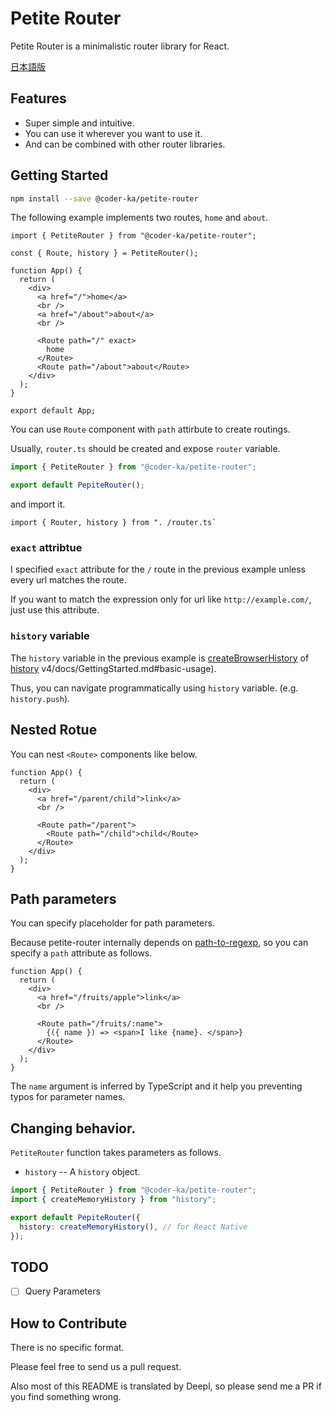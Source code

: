 # Petite Router

Petite Router is a minimalistic router library for React.

[日本語版](https://github.com/coder-ka/petite-router/blob/master/README_ja.md)

## Features

- Super simple and intuitive.
- You can use it wherever you want to use it.
- And can be combined with other router libraries.

## Getting Started

```bash
npm install --save @coder-ka/petite-router
```

The following example implements two routes, `home` and `about`.

```tsx
import { PetiteRouter } from "@coder-ka/petite-router";

const { Route, history } = PetiteRouter();

function App() {
  return (
    <div>
      <a href="/">home</a>
      <br />
      <a href="/about">about</a>
      <br />

      <Route path="/" exact>
        home
      </Route>
      <Route path="/about">about</Route>
    </div>
  );
}

export default App;
```

You can use `Route` component with `path` attirbute to create routings.

Usually, `router.ts` should be created and expose `router` variable.

```ts
import { PetiteRouter } from "@coder-ka/petite-router";

export default PepiteRouter();
```

and import it.

```tsx
import { Router, history } from ". /router.ts`
```

### `exact` attribtue

I specified `exact` attribute for the `/` route in the previous example unless every url matches the route.

If you want to match the expression only for url like `http://example.com/`, just use this attribute.

### `history` variable

The `history` variable in the previous example is [createBrowserHistory](https://github.com/remix-run/history/blob/) of [history](https://github.com/remix-run/history) v4/docs/GettingStarted.md#basic-usage).

Thus, you can navigate programmatically using `history` variable. (e.g. `history.push`).

## Nested Rotue

You can nest `<Route>` components like below.

```tsx
function App() {
  return (
    <div>
      <a href="/parent/child">link</a>
      <br />

      <Route path="/parent">
        <Route path="/child">child</Route>
      </Route>
    </div>
  );
}
```

## Path parameters

You can specify placeholder for path parameters.

Because petite-router internally depends on [path-to-regexp](https://github.com/pillarjs/path-to-regexp), so you can specify a `path` attribute as follows.

```tsx
function App() {
  return (
    <div>
      <a href="/fruits/apple">link</a>
      <br />

      <Route path="/fruits/:name">
        {({ name }) => <span>I like {name}. </span>}
      </Route>
    </div>
  );
}
```

The `name` argument is inferred by TypeScript and it help you preventing typos for parameter names.

## Changing behavior.

`PetiteRouter` function takes parameters as follows.

- `history` -- A `history` object.

```ts
import { PetiteRouter } from "@coder-ka/petite-router";
import { createMemoryHistory } from "history";

export default PepiteRouter({
  history: createMemoryHistory(), // for React Native
});
```

## TODO

- [ ] Query Parameters

## How to Contribute

There is no specific format.

Please feel free to send us a pull request.

Also most of this README is translated by Deepl, so please send me a PR if you find something wrong.
